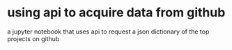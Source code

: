 # using api to acquire data from github
 a jupyter notebook that uses api to request a json dictionary of the top projects on github
